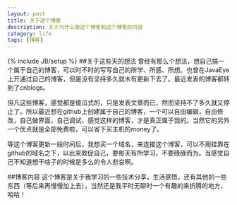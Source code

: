 ```yaml
---
layout: post
title: 关于这个博客
description: 关于为什么做这个博客和这个博客的内容
category: life
tags: [博客]
---
```

{% include JB/setup %}
##关于这些天的想法
曾经有那么个想法，想自己搞一个属于自己的博客，可以时不时的写写自己的所学、所感、所想。也曾在JavaEye上开通过自己的博客，但是没有坚持多久就木有更新下去了。最近发表的博客都转到了cnblogs。
 
但凡这些博客，感觉都是傻瓜式的，只是发表文章而已，然而坚持不了多久就又停止了。所以最近想在github上创建属于自己的博客，一个可以自由编辑，自由修改，自己做界面，自己调试，感觉这样的博客，才是真正属于我的。当然它的另外一个优点就是全部免费啦，可以省下买主机的money了。

等这个博客更新一段时间后，我想买一个域名，来连接这个博客，可以不用挂靠在github的域名之下，以此来敦促自己，要每天有所学习，不要碌碌而为。当感觉自己不知道想干啥子的时候是多么的令人悲哀啊。

##博客内容
这个博客是关于我学习的一些技术分享，生活感悟，还有其他的一些东西（等后来再慢慢加上去）。当然还是我平时无聊时一个有趣的来折腾的地方，哈哈！